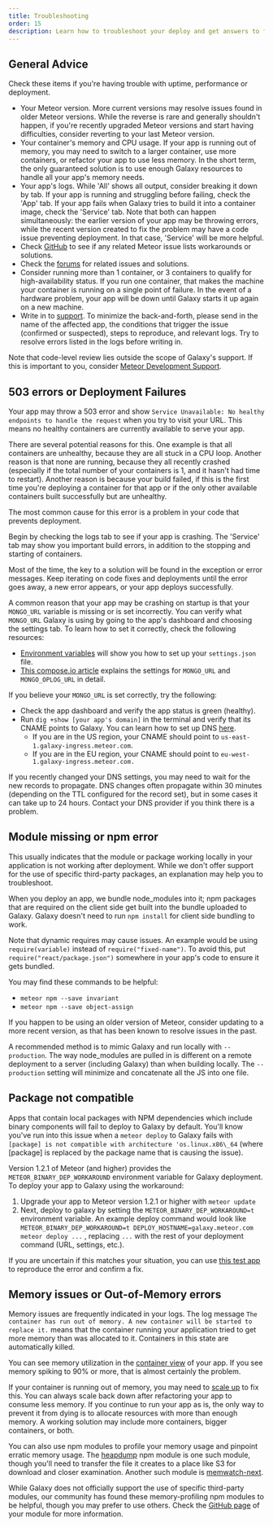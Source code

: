```yaml
---
title: Troubleshooting
order: 15
description: Learn how to troubleshoot your deploy and get answers to frequently asked questions
---
```


<h2 id="general-advice">General Advice</h2>

Check these items if you're having trouble with uptime, performance or deployment.
- Your Meteor version. More current versions may resolve issues found in older Meteor versions. While the reverse is rare and generally shouldn't happen, if you're recently upgraded Meteor versions and start having difficulties, consider reverting to your last Meteor version.
- Your container's memory and CPU usage. If your app is running out of memory, you may need to switch to a larger container, use more containers, or refactor your app to use less memory. In the short term, the only guaranteed solution is to use enough Galaxy resources to handle all your app's memory needs.
- Your app's logs. While 'All' shows all output, consider breaking it down by tab. If your app is running and struggling before failing, check the 'App' tab. If your app fails when Galaxy tries to build it into a container image, check the 'Service' tab. Note that both can happen simultaneously: the earlier version of your app may be throwing errors, while the recent version created to fix the problem may have a code issue preventing deployment. In that case, 'Service' will be more helpful.
- Check <a href="http://github.com/meteor/meteor/issues/">GitHub</a> to see if any related Meteor issue lists workarounds or solutions.
- Check the <a href="http://github.com/meteor/meteor/issues/">forums</a> for related issues and solutions. 
- Consider running more than 1 container, or 3 containers to qualify for high-availability status. If you run one container, that makes the machine your container is running on a single point of failure. In the event of a hardware problem, your app will be down until Galaxy starts it up again on a new machine.
- Write in to <a href="mailto:support@meteor.com">support</a>. To minimize the back-and-forth, please send in the name of the affected app, the conditions that trigger the issue (confirmed or suspected), steps to reproduce, and relevant logs. Try to resolve errors listed in the logs before writing in.

Note that code-level review lies outside the scope of Galaxy's support. If this is important to you, consider [Meteor Development Support](/support.html).

<h2 id="503-errors">503 errors or Deployment Failures</h2>

Your app may throw a 503 error and show `Service Unavailable: No healthy endpoints to handle the request` when you try to visit your URL. This means no healthy containers are currently available to serve your app.

There are several potential reasons for this. One example is that all containers are unhealthy, because they are all stuck in a CPU loop. Another reason is that none are running, because they all recently crashed (especially if the total number of your containers is 1, and it hasn't had time to restart). Another reason is because your build failed, if this is the first time you're deploying a container for that app or if the only other available containers built successfully but are unhealthy.

The most common cause for this error is a problem in your code that prevents deployment.

Begin by checking the logs tab to see if your app is crashing. The 'Service' tab may show you important build errors, in addition to the stopping and starting of containers.

Most of the time, the key to a solution will be found in the exception or error messages. Keep iterating on code fixes and deployments until the error goes away, a new error appears, or your app deploys successfully.

A common reason that your app may be crashing on startup is that your `MONGO_URL` variable is missing or is set incorrectly. You can verify what `MONGO_URL` Galaxy is using by going to the app's dashboard and choosing the settings tab. To learn how to set it correctly, check the following resources:

* [Environment variables](/environment-variables.html) will show you how to set up your `settings.json` file.
* [This compose.io article](https://www.compose.io/articles/meteors-new-galaxy-and-the-perfectly-composed-companion/) explains the settings for `MONGO_URL` and `MONGO_OPLOG_URL` in detail.

If you believe your `MONGO_URL` is set correctly, try the following:

* Check the app dashboard and verify the app status is green (healthy).
* Run `dig +show [your app's domain]` in the terminal and verify that its CNAME points to Galaxy. You can learn how to set up DNS [here](/dns.html).
  * If you are in the US region, your CNAME should point to `us-east-1.galaxy-ingress.meteor.com`.
  * If you are in the EU region, your CNAME should point to `eu-west-1.galaxy-ingress.meteor.com.` 

If you recently changed your DNS settings, you may need to wait for the new records to propagate. DNS changes often propagate within 30 minutes (depending on the TTL configured for the record set), but in some cases it can take up to 24 hours. Contact your DNS provider if you think there is a problem.

<h2 id="package-error">Module missing or npm error</h2>

This usually indicates that the module or package working locally in your application is not working after deployment. While we don't offer support for the use of specific third-party packages, an explanation may help you to troubleshoot.
 
When you deploy an app, we bundle node_modules into it; npm packages that are required on the client side get built into the bundle uploaded to Galaxy. Galaxy doesn't need to run `npm install` for client side bundling to work.

Note that dynamic requires may cause issues. An example would be using `require(variable)` instead of `require("fixed-name")`. To avoid this, put `require("react/package.json")` somewhere in your app's code to ensure it gets bundled.

You may find these commands to be helpful:
- `meteor npm --save invariant`
- `meteor npm --save object-assign`

If you happen to be using an older version of Meteor, consider updating to a more recent version, as that has been known to resolve issues in the past.

A recommended method is to mimic Galaxy and run locally with `--production`. The way node_modules are pulled in is different on a remote deployment to a server (including Galaxy) than when building locally. The `--production` setting will minimize and concatenate all the JS into one file.

<h2 id="package-not-compatible">Package not compatible</h2>

Apps that contain local packages with NPM dependencies which include binary components will fail to deploy to Galaxy by default. You'll know you've run into this issue when a `meteor deploy` to Galaxy fails with `[package] is not compatible with architecture 'os.linux.x86\_64` (where [package] is replaced by the package name that is causing the issue).

Version 1.2.1 of Meteor (and higher) provides the `METEOR_BINARY_DEP_WORKAROUND` environment variable for Galaxy deployment. To deploy your app to Galaxy using the workaround:

1. Upgrade your app to Meteor version 1.2.1 or higher with `meteor update`
2. Next, deploy to galaxy by setting the `METEOR_BINARY_DEP_WORKAROUND=t` environment variable. An example deploy command would look like `METEOR_BINARY_DEP_WORKAROUND=t DEPLOY_HOSTNAME=galaxy.meteor.com meteor deploy ...` , replacing `...` with the rest of your deployment command (URL, settings, etc.).

If you are uncertain if this matches your situation, you can use [this test app](https://github.com/zol/meteor-bignum-test) to reproduce the error and confirm a fix.

<h2 id="memory-issues">Memory issues or Out-of-Memory errors</h2>

Memory issues are frequently indicated in your logs. The log message `The container has run out of memory. A new container will be started to replace it.` means that the container running your application tried to get more memory than was allocated to it. Containers in this state are automatically killed.

You can see memory utilization in the [container view](/containers.html) of your app. If you see memory spiking to 90% or more, that is almost certainly the problem.

If your container is running out of memory, you may need to [scale up](/scaling.html) to fix this. You can always scale back down after refactoring your app to consume less memory. If you continue to run your app as is, the only way to prevent it from dying is to allocate resources with more than enough memory. A working solution may include more containers, bigger containers, or both.

You can also use npm modules to profile your memory usage and pinpoint erratic memory usage. The <a href="https://www.npmjs.com/package/heapdump">heapdump</a> npm module is one such module, though you'll need to transfer the file it creates to a place like S3 for download and closer examination. Another such module is <a href="https://www.npmjs.com/package/memwatch-next">memwatch-next</a>.

While Galaxy does not officially support the use of specific third-party modules, our community has found these memory-profiling npm modules to be helpful, though you may prefer to use others. Check the <a href="https://github.com/">GitHub page</a> of your module for more information.





